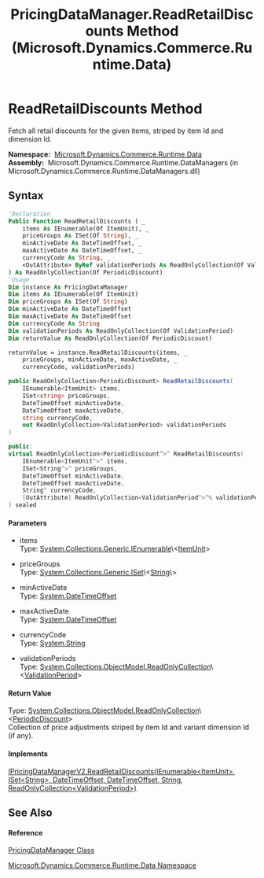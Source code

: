 ﻿---
title: PricingDataManager.ReadRetailDiscounts Method  (Microsoft.Dynamics.Commerce.Runtime.Data)
TOCTitle: ReadRetailDiscounts Method
ms:assetid: M:Microsoft.Dynamics.Commerce.Runtime.Data.PricingDataManager.ReadRetailDiscounts(System.Collections.Generic.IEnumerable{Microsoft.Dynamics.Commerce.Runtime.DataModel.ItemUnit},System.Collections.Generic.ISet{System.String},System.DateTimeOffset,System.DateTimeOffset,System.String,System.Collections.ObjectModel.ReadOnlyCollection{Microsoft.Dynamics.Commerce.Runtime.DataModel.ValidationPeriod}@)
ms:mtpsurl: https://technet.microsoft.com/en-us/library/microsoft.dynamics.commerce.runtime.data.pricingdatamanager.readretaildiscounts(v=AX.60)
ms:contentKeyID: 62209033
ms.date: 05/18/2015
mtps_version: v=AX.60
f1_keywords:
- Microsoft.Dynamics.Commerce.Runtime.Data.PricingDataManager.ReadRetailDiscounts
dev_langs:
- CSharp
- C++
- VB
---

# ReadRetailDiscounts Method

Fetch all retail discounts for the given items, striped by item Id and dimension Id.

**Namespace:**  [Microsoft.Dynamics.Commerce.Runtime.Data](microsoft-dynamics-commerce-runtime-data-namespace.md)  
**Assembly:**  Microsoft.Dynamics.Commerce.Runtime.DataManagers (in Microsoft.Dynamics.Commerce.Runtime.DataManagers.dll)

## Syntax

``` vb
'Declaration
Public Function ReadRetailDiscounts ( _
    items As IEnumerable(Of ItemUnit), _
    priceGroups As ISet(Of String), _
    minActiveDate As DateTimeOffset, _
    maxActiveDate As DateTimeOffset, _
    currencyCode As String, _
    <OutAttribute> ByRef validationPeriods As ReadOnlyCollection(Of ValidationPeriod) _
) As ReadOnlyCollection(Of PeriodicDiscount)
'Usage
Dim instance As PricingDataManager
Dim items As IEnumerable(Of ItemUnit)
Dim priceGroups As ISet(Of String)
Dim minActiveDate As DateTimeOffset
Dim maxActiveDate As DateTimeOffset
Dim currencyCode As String
Dim validationPeriods As ReadOnlyCollection(Of ValidationPeriod)
Dim returnValue As ReadOnlyCollection(Of PeriodicDiscount)

returnValue = instance.ReadRetailDiscounts(items, _
    priceGroups, minActiveDate, maxActiveDate, _
    currencyCode, validationPeriods)
```

``` csharp
public ReadOnlyCollection<PeriodicDiscount> ReadRetailDiscounts(
    IEnumerable<ItemUnit> items,
    ISet<string> priceGroups,
    DateTimeOffset minActiveDate,
    DateTimeOffset maxActiveDate,
    string currencyCode,
    out ReadOnlyCollection<ValidationPeriod> validationPeriods
)
```

``` c++
public:
virtual ReadOnlyCollection<PeriodicDiscount^>^ ReadRetailDiscounts(
    IEnumerable<ItemUnit^>^ items, 
    ISet<String^>^ priceGroups, 
    DateTimeOffset minActiveDate, 
    DateTimeOffset maxActiveDate, 
    String^ currencyCode, 
    [OutAttribute] ReadOnlyCollection<ValidationPeriod^>^% validationPeriods
) sealed
```

#### Parameters

  - items  
    Type: [System.Collections.Generic.IEnumerable](https://technet.microsoft.com/en-us/library/9eekhta0\(v=ax.60\))\<[ItemUnit](itemunit-class-microsoft-dynamics-commerce-runtime-datamodel.md)\>  

<!-- end list -->

  - priceGroups  
    Type: [System.Collections.Generic.ISet](https://technet.microsoft.com/en-us/library/dd412081\(v=ax.60\))\<[String](https://technet.microsoft.com/en-us/library/s1wwdcbf\(v=ax.60\))\>  

<!-- end list -->

  - minActiveDate  
    Type: [System.DateTimeOffset](https://technet.microsoft.com/en-us/library/bb341783\(v=ax.60\))  

<!-- end list -->

  - maxActiveDate  
    Type: [System.DateTimeOffset](https://technet.microsoft.com/en-us/library/bb341783\(v=ax.60\))  

<!-- end list -->

  - currencyCode  
    Type: [System.String](https://technet.microsoft.com/en-us/library/s1wwdcbf\(v=ax.60\))  

<!-- end list -->

  - validationPeriods  
    Type: [System.Collections.ObjectModel.ReadOnlyCollection](https://technet.microsoft.com/en-us/library/ms132474\(v=ax.60\))\<[ValidationPeriod](validationperiod-class-microsoft-dynamics-commerce-runtime-datamodel.md)\>  

#### Return Value

Type: [System.Collections.ObjectModel.ReadOnlyCollection](https://technet.microsoft.com/en-us/library/ms132474\(v=ax.60\))\<[PeriodicDiscount](periodicdiscount-class-microsoft-dynamics-commerce-runtime-datamodel.md)\>  
Collection of price adjustments striped by item Id and variant dimension Id (if any).  

#### Implements

[IPricingDataManagerV2.ReadRetailDiscounts(IEnumerable\<ItemUnit\>, ISet\<String\>, DateTimeOffset, DateTimeOffset, String, ReadOnlyCollection\<ValidationPeriod\>)](ipricingdatamanagerv2-readretaildiscounts-method-microsoft-dynamics-commerce-runtime-data.md)  

## See Also

#### Reference

[PricingDataManager Class](pricingdatamanager-class-microsoft-dynamics-commerce-runtime-data.md)

[Microsoft.Dynamics.Commerce.Runtime.Data Namespace](microsoft-dynamics-commerce-runtime-data-namespace.md)

